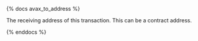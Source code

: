 {% docs avax_to_address %}

The receiving address of this transaction. This can be a contract address. 

{% enddocs %}